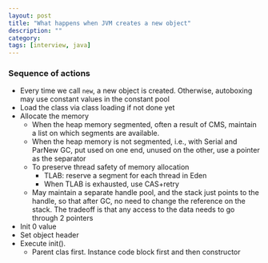 ```yaml
---
layout: post
title: "What happens when JVM creates a new object"
description: ""
category: 
tags: [interview, java]
---
```


### Sequence of actions

* Every time we call `new`, a new object is created. Otherwise, autoboxing may use constant values in the constant pool
* Load the class via class loading if not done yet 
* Allocate the memory
  * When the heap memory segmented, often a result of CMS, maintain a list on which segments are available.
  * When the heap memory is not segmented, i.e., with Serial and ParNew GC, put used on one end, unused on the other, use a pointer as the separator
  * To preserve thread safety of memory allocation
    * TLAB: reserve a segment for each thread in Eden
    * When TLAB is exhausted, use CAS+retry
  * May maintain a separate handle pool, and the stack just points to the handle, so that after GC, no need to change the reference on the stack. The tradeoff is that any access to the data needs to go through 2 pointers
* Init 0 value
* Set object header
* Execute init(). 
  * Parent clas first. Instance code block first and then constructor
